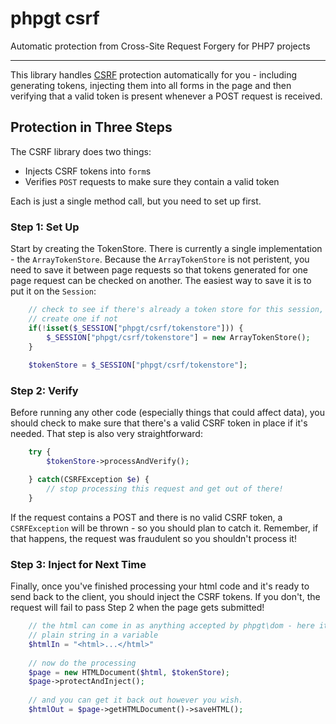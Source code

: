 # phpgt csrf
Automatic protection from Cross-Site Request Forgery for PHP7 projects

***


This library handles [CSRF](https://www.owasp.org/index.php/Cross-Site_Request_Forgery_(CSRF)) 
protection automatically for you - including generating tokens, injecting them 
into all forms in the page and then verifying that a valid token is present 
whenever a POST request is received.



## Protection in Three Steps

The CSRF library does two things:

  * Injects CSRF tokens into `form`s
  * Verifies `POST` requests to make sure they contain a valid token
  
Each is just a single method call, but you need to set up first.


### Step 1: Set Up

Start by creating the TokenStore.  There is currently a single implementation - 
the `ArrayTokenStore`.  Because the `ArrayTokenStore` is not peristent, you need 
to save it between page requests so that tokens generated for one page request 
can be checked on another.  The easiest way to save it is to put it on the 
`Session`:

```php
    // check to see if there's already a token store for this session, and 
    // create one if not
    if(!isset($_SESSION["phpgt/csrf/tokenstore"])) {
        $_SESSION["phpgt/csrf/tokenstore"] = new ArrayTokenStore();
    }
    
    $tokenStore = $_SESSION["phpgt/csrf/tokenstore"];
```

### Step 2: Verify

Before running any other code (especially things that could affect data), 
you should check to make sure that there's a valid CSRF token in place if it's 
needed.  That step is also very straightforward:

```php
    try {
        $tokenStore->processAndVerify();

    } catch(CSRFException $e) {
        // stop processing this request and get out of there!
    }
```

If the request contains a POST and there is no valid CSRF token, a 
`CSRFException` will be thrown - so you should plan to catch it.  Remember, if 
that happens, the request was fraudulent so you shouldn't process it!

### Step 3: Inject for Next Time

Finally, once you've finished processing your html code and it's ready to send 
back to the client, you should inject the CSRF tokens.  If you don't, the 
request will fail to pass Step 2 when the page gets submitted!

```php
    // the html can come in as anything accepted by phpgt\dom - here it's a 
    // plain string in a variable
    $htmlIn = "<html>...</html>"
    
    // now do the processing
    $page = new HTMLDocument($html, $tokenStore);
    $page->protectAndInject();
    
    // and you can get it back out however you wish.  
    $htmlOut = $page->getHTMLDocument()->saveHTML();
```

